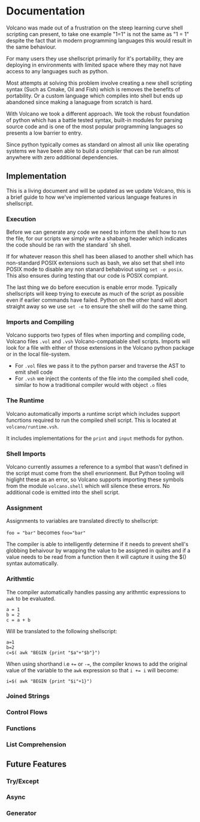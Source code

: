 # Documentation

Volcano was made out of a frustration on the steep learning curve shell scripting can present,
to take one example "1=1" is not the same as "1 = 1" despite the fact that in modern programming
languages this would result in the same behaviour.

For many users they use shellscript primarily for it's portability, they are deploying in 
environments with limited space where they may not have access to any languages such as python.

Most attempts at solving this problem involve creating a new shell scripting syntax (Such as Cmake, 
Oil and Fish) which is removes the benefits of portability. Or a custom language which compiles
into shell but ends up abandoned since making a lanaguage from scratch is hard.

With Volcano we took a different approach. We took the robust foundation of python which has a battle tested syntax, built-in modules for parsing source code and is one of the most popular
programming languages so presents a low barrier to entry. 

Since python typically comes as standard on almost all unix like  operating systems we have been
able to build a compiler that can be run almost anywhere with zero additional dependencies.

## Implementation

This is a living document and will be updated as we update Volcano, this is a brief guide to how
we've implemented various language features in shellscript.

### Execution

Before we can generate any code we need to inform the shell how to run the file, for our scripts
we simply write a shabang header which indicates the code should be ran with the standard `sh
shell.

If for whatever reason this shell has been aliased to another shell which has non-standard POSIX
extensions such as bash, we also set that shell into POSIX mode to disable any non stanard 
behabviout using `set -o posix`. This also ensures during testing that our code is POSIX compiant.

The last thing we do before execution is enable error mode. Typically shellscripts will keep trying
to execute as much of the script as possible even if earlier commands have failed. Python on the
other hand will abort straight away so we use `set -e` to ensure the shell will do the same thing.

### Imports and Compiling

Volcano supports two types of files when importing and compiling code, Volcano files `.vol` and `.vsh` Volcano-compatiable shell scripts. Imports will look for a file with either of those extensions in the
Volcano python package or in the local file-system.

- For `.vol` files we pass it to the python parser and traverse the AST to emit shell code 
- For `.vsh` we inject the contents of the file into the compiled shell code, similar to how a traditional
  compiler would with object `.o` files

### The Runtime

Volcano automatically imports a runtime script which includes support funcrtions required to run the 
compiled shell script. This is located at `volcano/runtime.vsh`.

It includes implementations for the `print` and `input` methods for python.

### Shell Imports

Volcano currently assumes a reference to a symbol that wasn't defined in the script must come from
the shell envrionment. But Python tooling will higlight these as an error, so Volcano supports importing
these symbols from the module `volcano.shell` which will silence these errors. No additional code is
emitted into the shell script.

### Assignment

Assignments to variables are translated directly to shellscript:

`foo = "bar"` becomes `foo="bar"`

The compiler is able to intelligently determine if it needs to prevent shell's globbing behaivour by
wrapping the value to be assigned in quites and if a value needs to be read from a function then
it will capture it using the $() syntax automatically.

### Arithmtic

The compiler automatically handles passing any arithmtic
expressions to `awk` to be evaluated.

```
a = 1
b = 2
c = a + b
```

Will be translated to the following shellscript:

```
a=1
b=2
c=$( awk "BEGIN {print "$a"+"$b"}")
```

When using shorthand i.e `+=` or `-=`, the compiler knows
to add the original value of the variable to the `awk` 
expression so that `i += i` will become:

```
i=$( awk "BEGIN {print "$i"+1}")
```

### Joined Strings

### Control Flows

### Functions

### List Comprehension

## Future Features

### Try/Except

### Async

### Generator